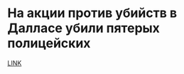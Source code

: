 # На акции против убийств в Далласе убили пятерых полицейских



[LINK](https://varlamov.ru/1822120.html)